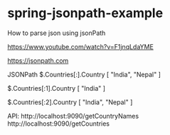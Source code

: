 # spring-jsonpath-example
How to parse json using jsonPath


https://www.youtube.com/watch?v=F1jnqLdaYME

https://jsonpath.com

JSONPath
$.Countries[:].Country
[
"India",
"Nepal"
]

$.Countries[:1].Country
[
"India"
]

$.Countries[:2].Country
[
"India",
"Nepal"
]

API:
http://localhost:9090/getCountryNames
http://localhost:9090/getCountries